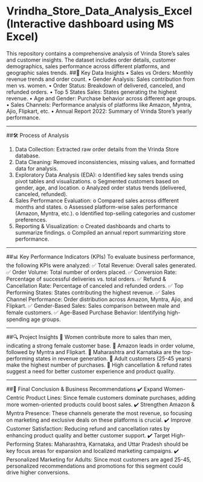 # Vrindha_Store_Data_Analysis_Excel (Interactive dashboard using MS Excel)
This repository contains a comprehensive analysis of Vrinda Store’s sales and customer insights. The dataset includes order details, customer demographics, sales performance across different platforms, and geographic sales trends.
##📌 Key Data Insights
•	Sales vs Orders: Monthly revenue trends and order count.
•	Gender Analysis: Sales contribution from men vs. women.
•	Order Status: Breakdown of delivered, canceled, and refunded orders.
•	Top 5 States Sales: States generating the highest revenue.
•	Age and Gender: Purchase behavior across different age groups.
•	Sales Channels: Performance analysis of platforms like Amazon, Myntra, Ajio, Flipkart, etc.
•	Annual Report 2022: Summary of Vrinda Store’s yearly performance.
________________________________________
##🛠 Process of Analysis
1.	Data Collection: Extracted raw order details from the Vrinda Store database.
2.	Data Cleaning: Removed inconsistencies, missing values, and formatted data for analysis.
3.	Exploratory Data Analysis (EDA):
o	Identified key sales trends using pivot tables and visualizations.
o	Segmented customers based on gender, age, and location.
o	Analyzed order status trends (delivered, canceled, refunded).
4.	Sales Performance Evaluation:
o	Compared sales across different months and states.
o	Assessed platform-wise sales performance (Amazon, Myntra, etc.).
o	Identified top-selling categories and customer preferences.
5.	Reporting & Visualization:
o	Created dashboards and charts to summarize findings.
o	Compiled an annual report summarizing store performance.
________________________________________
##📊 Key Performance Indicators (KPIs)
To evaluate business performance, the following KPIs were analyzed:
✅ Total Revenue: Overall sales generated.
✅ Order Volume: Total number of orders placed.
✅ Conversion Rate: Percentage of successful deliveries vs. total orders.
✅ Refund & Cancellation Rate: Percentage of canceled and refunded orders.
✅ Top Performing States: States contributing the highest revenue.
✅ Sales Channel Performance: Order distribution across Amazon, Myntra, Ajio, and Flipkart.
✅ Gender-Based Sales: Sales comparison between male and female customers.
✅ Age-Based Purchase Behavior: Identifying high-spending age groups.
________________________________________
##🔍 Project Insights
📌 Women contribute more to sales than men, indicating a strong female customer base.
📌 Amazon leads in order volume, followed by Myntra and Flipkart.
📌 Maharashtra and Karnataka are the top-performing states in revenue generation.
📌 Adult customers (25-45 years) make the highest number of purchases.
📌 High cancellation & refund rates suggest a need for better customer experience and product quality.
________________________________________
##🎯 Final Conclusion & Business Recommendations
✔️ Expand Women-Centric Product Lines: Since female customers dominate purchases, adding more women-oriented products could boost sales.
✔️ Strengthen Amazon & Myntra Presence: These channels generate the most revenue, so focusing on marketing and exclusive deals on these platforms is crucial.
✔️ Improve Customer Satisfaction: Reducing refund and cancellation rates by enhancing product quality and better customer support.
✔️ Target High-Performing States: Maharashtra, Karnataka, and Uttar Pradesh should be key focus areas for expansion and localized marketing campaigns.
✔️ Personalized Marketing for Adults: Since most customers are aged 25-45, personalized recommendations and promotions for this segment could drive higher conversions.


